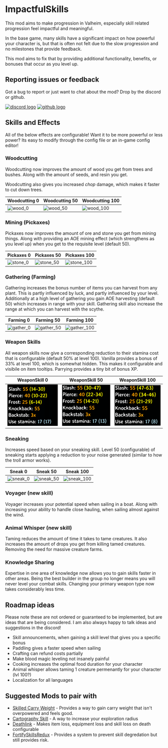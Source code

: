 ﻿# ImpactfulSkills
This mod aims to make progression in Valheim, especially skill related progression feel impactful and meaningful. 

In the base game, many skills have a significant impact on how powerful your character is, but that is often not felt due to the slow progression and no milestones that provide feedback.

This mod aims to fix that by providing additional functionality, benefits, or bonuses that occur as you level up.

## Reporting issues or feedback
Got a bug to report or just want to chat about the mod? Drop by the discord or github.

[![discord logo](https://i.imgur.com/uE6umQE.png)](https://discord.gg/Dmr9PQTy9m)
[![github logo](https://i.imgur.com/lvbP5OF.png)](https://github.com/MidnightsFX/Valheim_Impactful_Skills)

## Skills and Effects

All of the below effects are configurable! Want it to be more powerful or less power? Its easy to modify through the config file or an in-game config editor!

### Woodcutting

Woodcutting now improves the amount of wood you get from trees and bushes. Along with the amount of seeds, and resin you get.

Woodcutting also gives you increased _chop_ damage, which makes it faster to cut down trees.

| Woodcutting 0 | Woodcutting 50 | Woodcutting 100 |
| ------------- | ------------- | ------------- |
| ![wood_0](https://github.com/MidnightsFX/Valheim_Impactful_Skills/blob/master/ImpactfulSkills/Art/Woodcutting_0.gif?raw=true) | ![wood_50](https://github.com/MidnightsFX/Valheim_Impactful_Skills/blob/master/ImpactfulSkills/Art/Woodcutting_50.gif?raw=true) | ![wood_100](https://github.com/MidnightsFX/Valheim_Impactful_Skills/blob/master/ImpactfulSkills/Art/Woodcutting_100.gif?raw=true) |


### Mining (Pickaxes)

Pickaxes now improves the amount of ore and stone you get from mining things. Along with providing an AOE mining effect (which strengthens as you level up) when you get to the requisite level (default 50).


| Pickaxes 0 | Pickaxes 50 | Pickaxes 100 |
| ------------- | ------------- | ------------- |
| ![stone_0](https://github.com/MidnightsFX/Valheim_Impactful_Skills/blob/master/ImpactfulSkills/Art/pickaxe_0.gif?raw=true) | ![stone_50](https://github.com/MidnightsFX/Valheim_Impactful_Skills/blob/master/ImpactfulSkills/Art/pickaxe_50.gif?raw=true) | ![stone_100](https://github.com/MidnightsFX/Valheim_Impactful_Skills/blob/master/ImpactfulSkills/Art/pickaxe_100.gif?raw=true) |


### Gathering (Farming)

Gathering increases the bonus number of items you can harvest from any plant. This is partly influenced by luck, and partly influenced by your level.
Additionally at a high level of gathering you gain AOE harvesting (default 50) which increases in range with your skill. Gathering skill also increase the range at which you can harvest with the scythe.

| Farming 0 | Farming 50 | Farming 100 |
| ------------- | ------------- | ------------- |
| ![gather_0](https://github.com/MidnightsFX/Valheim_Impactful_Skills/blob/master/ImpactfulSkills/Art/farming_0.gif?raw=true) | ![gather_50](https://github.com/MidnightsFX/Valheim_Impactful_Skills/blob/master/ImpactfulSkills/Art/farming_50.gif?raw=true) | ![gather_100](https://github.com/MidnightsFX/Valheim_Impactful_Skills/blob/master/ImpactfulSkills/Art/farming_100.gif?raw=true) |

### Weapon Skills

All weapon skills now give a corresponding reduction to their stamina cost that is configurable (default 50% at level 100).
Vanilla provides a bonus of 33% at level 100, which is somewhat hidden. This makes it configurable and visibile on item tooltips.
Parrying provides a tiny bit of bonus XP.

| WeaponSkill 0 | WeaponSkill 50 | WeaponSkill 100 |
| ------------- | ------------- | ------------- |
| ![weapon_0](https://github.com/MidnightsFX/Valheim_Impactful_Skills/blob/master/ImpactfulSkills/Art/sword_0.png?raw=true) | ![weapon_50](https://github.com/MidnightsFX/Valheim_Impactful_Skills/blob/master/ImpactfulSkills/Art/sword_50.png?raw=true) | ![weapon_100](https://github.com/MidnightsFX/Valheim_Impactful_Skills/blob/master/ImpactfulSkills/Art/sword_100.png?raw=true) |


### Sneaking

Increases speed based on your sneaking skill.
Level 50 (configurable) of sneaking starts applying a reduction to your noise generated (similar to how the troll armor works).

| Sneak 0 | Sneak 50 | Sneak 100 |
| ------------- | ------------- | ------------- |
| ![sneak_0](https://github.com/MidnightsFX/Valheim_Impactful_Skills/blob/master/ImpactfulSkills/Art/sneak_0.gif?raw=true) | ![sneak_50](https://github.com/MidnightsFX/Valheim_Impactful_Skills/blob/master/ImpactfulSkills/Art/sneak_50.gif?raw=true) | ![sneak_100](https://github.com/MidnightsFX/Valheim_Impactful_Skills/blob/master/ImpactfulSkills/Art/sneak_100.gif?raw=true) |


### Voyager (new skill)

Voyager increases your potential speed when sailing in a boat. Along with increasing your ability to handle close hauling, when sailing almost against the wind.

### Animal Whisper (new skill)

Taming reduces the amount of time it takes to tame creatures. It also increases the amount of drops you get from killing tamed creatures. Removing the need for massive creature farms.


### Knowledge Sharing

Expertise in one area of knowledge now allows you to gain skills faster in other areas. Being the best builder in the group no longer means you will never level your combat skills.
Changing your primary weapon type now takes considerably less time.


## Roadmap ideas
Please note these are not ordered or guaranteed to be implemented, but are ideas that are being considered.
I am also always happy to talk ideas and suggestions in the discord!
- Skill announcements, when gaining a skill level that gives you a specific bonus
- Paddling gives a faster speed when sailing
- Crafting can refund costs partially
- Make blood magic leveling not insanely painful
- Cooking increases the optimal food duration for your character
- Animal whisper allows taming 1 creature permenantly for your character (lvl 100?)
- Localization for all languages

## Suggested Mods to pair with
- [Skilled Carry Weight](https://thunderstore.io/c/valheim/p/Searica/SkilledCarryWeight/) - Provides a way to gain carry weight that isn't overpowered and feels good.
- [Cartography Skill](https://thunderstore.io/c/valheim/p/Advize/CartographySkill/) - A way to increase your exploration radius
- [Deathlink](https://thunderstore.io/c/valheim/p/MidnightMods/Deathlink/) - Makes item loss, equipment loss and skill loss on death configurable
- [FortifySkillsRedux](https://thunderstore.io/c/valheim/p/Searica/FortifySkillsRedux/) - Provides a system to prevent skill degredation but still provides risk.
